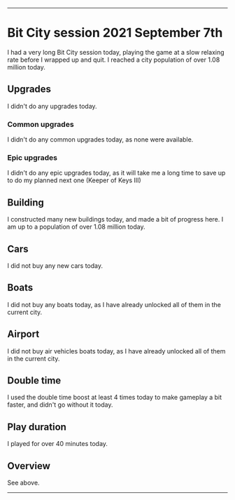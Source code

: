 
***

# Bit City session 2021 September 7th

I had a very long Bit City session today, playing the game at a slow relaxing rate before I wrapped up and quit. I reached a city population of over 1.08 million today.

## Upgrades

I didn't do any upgrades today.

### Common upgrades

I didn't do any common upgrades today, as none were available.

### Epic upgrades

<!-- I bought a second "keeper of keys" upgrade today. I hope to max this out before pulling a prestige. !-->

I didn't do any epic upgrades today, as it will take me a long time to save up to do my planned next one (Keeper of Keys III)

## Building

I constructed many new buildings today, and made a bit of progress here. I am up to a population of over 1.08 million today.

## Cars

I did not buy any new cars today.

## Boats

I did not buy any boats today, as I have already unlocked all of them in the current city.

## Airport

I did not buy air vehicles boats today, as I have already unlocked all of them in the current city.

## Double time

I used the double time boost at least 4 times today to make gameplay a bit faster, and didn't go without it today.

## Play duration

I played for over 40 minutes today.

## Overview

See above.

***

